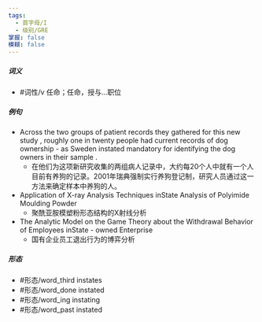 ```yaml
---
tags:
  - 首字母/I
  - 级别/GRE
掌握: false
模糊: false
---
```

##### 词义
- #词性/v  任命；任命，授与…职位
##### 例句
- Across the two groups of patient records they gathered for this new study , roughly one in twenty people had current records of dog ownership - as Sweden instated mandatory for identifying the dog owners in their sample .
	- 在他们为这项新研究收集的两组病人记录中，大约每20个人中就有一个人目前有养狗的记录。2001年瑞典强制实行养狗登记制，研究人员通过这一方法来确定样本中养狗的人。
- Application of X-ray Analysis Techniques inState Analysis of Polyimide Moulding Powder
	- 聚酰亚胺模塑粉形态结构的X射线分析
- The Analytic Model on the Game Theory about the Withdrawal Behavior of Employees inState - owned Enterprise
	- 国有企业员工退出行为的博弈分析
##### 形态
- #形态/word_third instates
- #形态/word_done instated
- #形态/word_ing instating
- #形态/word_past instated
